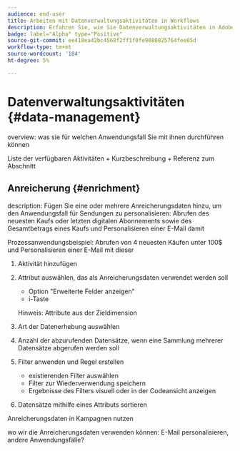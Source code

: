 ```yaml
---
audience: end-user
title: Arbeiten mit Datenverwaltungsaktivitäten in Workflows
description: Erfahren Sie, wie Sie Datenverwaltungsaktivitäten in Adobe Campaign-Web-Workflows verwenden.
badge: label="Alpha" type="Positive"
source-git-commit: ee418ea42bc4568f2ff1f0fe9080825764fee65d
workflow-type: tm+mt
source-wordcount: '184'
ht-degree: 5%

---
```


# Datenverwaltungsaktivitäten {#data-management}

overview: was sie für welchen Anwendungsfall Sie mit ihnen durchführen können

Liste der verfügbaren Aktivitäten + Kurzbeschreibung + Referenz zum Abschnitt

## Anreicherung {#enrichment}

description: Fügen Sie eine oder mehrere Anreicherungsdaten hinzu, um den Anwendungsfall für Sendungen zu personalisieren: Abrufen des neuesten Kaufs oder letzten digitalen Abonnements sowie des Gesamtbetrags eines Kaufs und Personalisieren einer E-Mail damit

Prozessanwendungsbeispiel: Abrufen von 4 neuesten Käufen unter 100$ und Personalisieren einer E-Mail mit dieser
1. Aktivität hinzufügen
1. Attribut auswählen, das als Anreicherungsdaten verwendet werden soll

   + Option &quot;Erweiterte Felder anzeigen&quot;
   + i-Taste

   Hinweis: Attribute aus der Zieldimension

1. Art der Datenerhebung auswählen
1. Anzahl der abzurufenden Datensätze, wenn eine Sammlung mehrerer Datensätze abgerufen werden soll
1. Filter anwenden und Regel erstellen

   + existierenden Filter auswählen
   + Filter zur Wiederverwendung speichern
   + Ergebnisse des Filters visuell oder in der Codeansicht anzeigen

1. Datensätze mithilfe eines Attributs sortieren

Anreicherungsdaten in Kampagnen nutzen

wo wir die Anreicherungsdaten verwenden können: E-Mail personalisieren, andere Anwendungsfälle?
